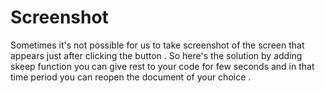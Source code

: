 # Screenshot
Sometimes it's not possible for us to take screenshot of the screen that appears just after clicking the button . So here's the solution by adding skeep function you can give rest to your code for few seconds and in that time period you can reopen the document of your choice .
